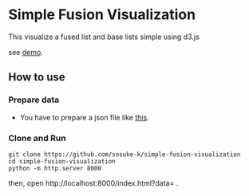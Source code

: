 # Simple Fusion Visualization
This visualize a fused list and base lists simple using d3.js

see [demo](https://sosuke-k.github.io/simple-fusion-visualization/index.html?data=data.json).

## How to use

### Prepare data

- You have to prepare a json file like [this](./data.json).

### Clone and Run

```
git clone https://github.com/sosuke-k/simple-fusion-visualization
cd simple-fusion-visualization
python -m http.server 8000
```

then, open http://localhost:8000/index.html?data=<path to json file> .
